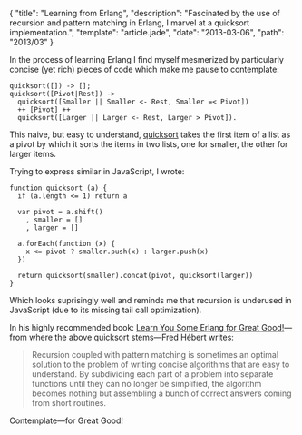 {
  "title": "Learning from Erlang",
  "description": "Fascinated by the use of recursion and pattern matching in Erlang, I marvel at a quicksort implementation.",
  "template": "article.jade",
  "date": "2013-03-06",
  "path": "2013/03"
}

In the process of learning Erlang I find myself mesmerized by particularly concise (yet rich) pieces of code which make me pause to contemplate:

    quicksort([]) -> [];
    quicksort([Pivot|Rest]) -> 
      quicksort([Smaller || Smaller <- Rest, Smaller =< Pivot])
      ++ [Pivot] ++
      quicksort([Larger || Larger <- Rest, Larger > Pivot]).

This naive, but easy to understand, [quicksort](http://en.wikipedia.org/wiki/Quicksort) takes the first item of a list as a pivot by which it sorts the items in two lists, one for smaller, the other for larger items. 

Trying to express similar in JavaScript, I wrote:

    function quicksort (a) {
      if (a.length <= 1) return a

      var pivot = a.shift()
        , smaller = []
        , larger = []

      a.forEach(function (x) {
        x <= pivot ? smaller.push(x) : larger.push(x)
      })

      return quicksort(smaller).concat(pivot, quicksort(larger))
    }

Which looks suprisingly well and reminds me that recursion is underused in JavaScript (due to its missing tail call optimization).

In his highly recommended book: [Learn You Some Erlang for Great Good!](http://learnyousomeerlang.com/)—from where the above quicksort stems—Fred Hébert writes:
> Recursion coupled with pattern matching is sometimes an optimal solution to the problem of writing concise algorithms that are easy to understand. By subdividing each part of a problem into separate functions until they can no longer be simplified, the algorithm becomes nothing but assembling a bunch of correct answers coming from short routines.

Contemplate—for Great Good!
